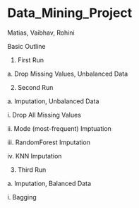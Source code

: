 # Data_Mining_Project

Matias, Vaibhav, Rohini

Basic Outline

1. First Run

a. Drop Missing Values, Unbalanced Data

2. Second Run

a. Imputation, Unbalanced Data

i. Drop All Missing Values

ii. Mode (most-frequent) Imptuation

iii. RandomForest Imputation

iv. KNN Imputation

3. Third Run

a. Imputation, Balanced Data

i. Bagging
